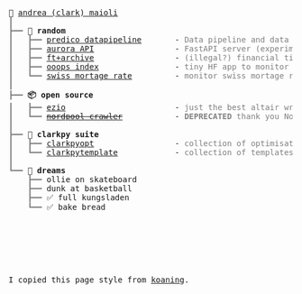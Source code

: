 <pre style="font-family:Menlo,'DejaVu Sans Mono',consolas,'Courier New',monospace, font-weight: bold">🧢 <a href="https://clarkmaio.github.io/me.html">andrea (clark) maioli</a>
<span style="color: #808080; text-decoration-color: #808080">┃ </span>
<span style="color: #808080; text-decoration-color: #808080">┣━━ </span><span style="font-weight: bold">🐬 random</span>
<span style="color: #808080; text-decoration-color: #808080">┃   ┣━━ </span><span style="font-weight: none"><a href="https://github.com/clarkmaio/predico_datapipeline">predico datapipeline</a></span>       - <span style="color: #808080; text-decoration-color: #808080">Data pipeline and data lake I built for the Predico project by Elia</span>
<span style="color: #808080; text-decoration-color: #808080">┃   ┣━━ </span><span style="font-weight: none"><a href="https://github.com/clarkmaio/auroraborealis">aurora API</a></span>                 - <span style="color: #808080; text-decoration-color: #808080">FastAPI server (experiment) to retrieve historical aurora borealis data</span>
<span style="color: #808080; text-decoration-color: #808080">┃   ┣━━ </span><span style="font-weight: none"><a href="https://huggingface.co/spaces/clarkmaio/ft_archive">ft+archive</a></span>                 - <span style="color: #808080; text-decoration-color: #808080">(illegal?) financial times energy page mirror</span>
<span style="color: #808080; text-decoration-color: #808080">┃   ┣━━ </span><span style="font-weight: none"><a href="https://github.com/clarkmaio/OoopsIndex">ooops index</a></span>                - <span style="color: #808080; text-decoration-color: #808080">tiny HF app to monitor vessels in Baltic sea</span>
<span style="color: #808080; text-decoration-color: #808080">┃   ┗━━ </span><span style="font-weight: none"><a href="https://github.com/clarkmaio/SwissMortageRate">swiss mortage rate</a></span>         - <span style="color: #808080; text-decoration-color: #808080">monitor swiss mortage rate to be ready to ask rent reduction</span>
<span style="color: #808080; text-decoration-color: #808080">┃ </span>
<span style="color: #808080; text-decoration-color: #808080">┣━━ </span><span style="font-weight: bold">📦 open source</span>
<span style="color: #808080; text-decoration-color: #808080">┃   ┣━━ </span><span style="font-weight: none"><a href="https://github.com/clarkmaio/ezio">ezio</a></span>                       - <span style="color: #808080; text-decoration-color: #808080">just the best altair wrapper in the world (i guess also the only one)</span>
<span style="color: #808080; text-decoration-color: #808080">┃   ┗━━ </span><span style="font-weight: none"><a href="https://github.com/clarkmaio/NordPoolCrawler"><s>nordpool crawler</s></a></span>           - <span style="color: #808080; text-decoration-color: #808080"><b>DEPRECATED</b> thank you NordPool.</span>
<span style="color: #808080; text-decoration-color: #808080">┃ </span>
<span style="color: #808080; text-decoration-color: #808080">┣━━ </span><span style="font-weight: bold">🚀 clarkpy suite</span>
<span style="color: #808080; text-decoration-color: #808080">┃   ┣━━ </span><span style="font-weight: none"><a href="https://github.com/clarkmaio/clarkpyopt">clarkpyopt</a></span>                 - <span style="color: #808080; text-decoration-color: #808080">collection of optimisation tools</span>
<span style="color: #808080; text-decoration-color: #808080">┃   ┗━━ </span><span style="font-weight: none"><a href="https://github.com/clarkmaio/clarkpytemplate">clarkpytemplate</a></span>            - <span style="color: #808080; text-decoration-color: #808080">collection of templates for python projects</span>
<span style="color: #808080; text-decoration-color: #808080">┃ </span>
<span style="color: #808080; text-decoration-color: #808080">┗━━ </span><span style="font-weight: bold">🦄 dreams</span>
<span style="color: #808080; text-decoration-color: #808080">    ┣━━ </span><span style="font-weight: none">ollie on skateboard</span>  
<span style="color: #808080; text-decoration-color: #808080">    ┣━━ </span><span style="font-weight: none">dunk at basketball</span>                 
<span style="color: #808080; text-decoration-color: #808080">    ┣━━ </span><span style="font-weight: none">✅ full kungsladen</span>                 
<span style="color: #808080; text-decoration-color: #808080">    ┗━━ </span><span style="font-weight: none">✅ bake bread</span> 





  

I copied this page style from <a href="https://github.com/koaning/">koaning</a>.
